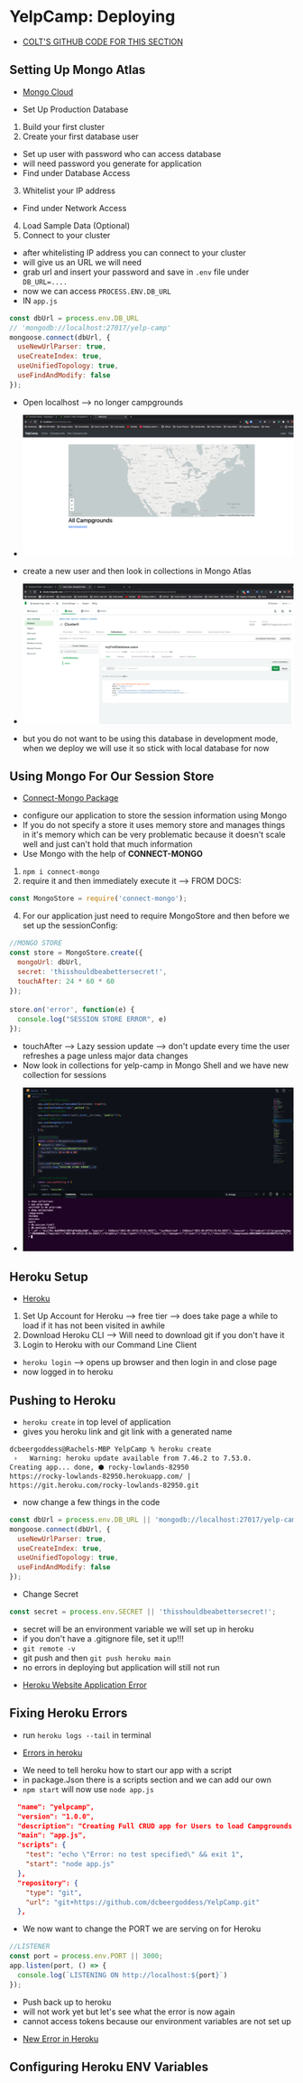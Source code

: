 # YelpCamp: Deploying
* [COLT'S GITHUB CODE FOR THIS SECTION](https://github.com/Colt/YelpCamp/tree/3ef5c4ca6aae9243b28167db3c3fb0665c3ea46a)

## Setting Up Mongo Atlas
* [Mongo Cloud](https://www.mongodb.com/cloud)
- Set Up Production Database 
1. Build your first cluster
2. Create your first database user
- Set up user with password who can access database
- will need password you generate for application
- Find under Database Access
3. Whitelist your IP address
- Find under Network Access
4. Load Sample Data (Optional)
5. Connect to your cluster
- after whitelisting IP address you can connect to your cluster
- will give us an URL we will need
- grab url and insert your password and save in `.env` file under `DB_URL=....`
- now we can access `PROCESS.ENV.DB_URL`
- IN `app.js`
```js
const dbUrl = process.env.DB_URL
// 'mongodb://localhost:27017/yelp-camp'
mongoose.connect(dbUrl, {
  useNewUrlParser: true,
  useCreateIndex: true, 
  useUnifiedTopology: true,
  useFindAndModify: false
});
```
- Open localhost --> no longer campgrounds
* ![New Index Page](assets/mongo1.png)
- create a new user and then look in collections in Mongo Atlas
* ![Mongo Collection w/ Users](assets/mongo2.png)
- but you do not want to be using this database in development mode, when we deploy we will use it so stick with local database for now

## Using Mongo For Our Session Store
* [Connect-Mongo Package](https://www.npmjs.com/package/connect-mongo)
- configure our application to store the session information using Mongo
- If you do not specify a store it uses memory store and manages things in it's memory which can be very problematic because it doesn't scale well and just can't hold that much information
- Use Mongo with the help of **CONNECT-MONGO**
1. `npm i connect-mongo`
2. require it and then immediately execute it --> FROM DOCS:
```js
const MongoStore = require('connect-mongo');
```
4. For our application just need to require MongoStore and then before we set up the sessionConfig:
```js
//MONGO STORE
const store = MongoStore.create({
  mongoUrl: dbUrl,
  secret: 'thisshouldbeabettersecret!',
  touchAfter: 24 * 60 * 60
});

store.on('error', function(e) {
  console.log("SESSION STORE ERROR", e)
});
```
- touchAfter --> Lazy session update --> don't update every time the user refreshes a page unless major data changes
- Now look in collections for yelp-camp in Mongo Shell and we have new collection for sessions
* ![In Mongo Shell](assets/mongo3.png)

## Heroku Setup
* [Heroku](https://www.heroku.com/)
1. Set Up Account for Heroku --> free tier --> does take page a while to load if it has not been visited in awhile
2. Download Heroku CLI --> Will need to download git if you don't have it
3. Login to Heroku with our Command Line Client 
- `heroku login` --> opens up browser and then login in and close page
- now logged in to heroku

## Pushing to Heroku
- `heroku create` in top level of application
- gives you heroku link and git link with a generated name
```
dcbeergoddess@Rachels-MBP YelpCamp % heroku create
 ›   Warning: heroku update available from 7.46.2 to 7.53.0.
Creating app... done, ⬢ rocky-lowlands-82950
https://rocky-lowlands-82950.herokuapp.com/ | https://git.heroku.com/rocky-lowlands-82950.git
```
- now change a few things in the code
```js
const dbUrl = process.env.DB_URL || 'mongodb://localhost:27017/yelp-camp';
mongoose.connect(dbUrl, {
  useNewUrlParser: true,
  useCreateIndex: true, 
  useUnifiedTopology: true,
  useFindAndModify: false
});
```
- Change Secret
```js
const secret = process.env.SECRET || 'thisshouldbeabettersecret!';
```
- secret will be an environment variable we will set up in heroku
- if you don't have a .gitignore file, set it up!!!
- `git remote -v`
- git push and then `git push heroku main`
- no errors in deploying but application will still not run
* [Heroku Website Application Error](assets/heroku1.png)

## Fixing Heroku Errors
- run `heroku logs --tail` in terminal
* [Errors in heroku](assets/heroku2.png)
- We need to tell heroku how to start our app with a script
- in package.Json there is a scripts section and we can add our own
- `npm start` will now use `node app.js`
```json
  "name": "yelpcamp",
  "version": "1.0.0",
  "description": "Creating Full CRUD app for Users to load Campgrounds and Review Campgrounds posted.",
  "main": "app.js",
  "scripts": {
    "test": "echo \"Error: no test specified\" && exit 1",
    "start": "node app.js"
  },
  "repository": {
    "type": "git",
    "url": "git+https://github.com/dcbeergoddess/YelpCamp.git"
  },
```
- We now want to change the PORT we are serving on for Heroku
```js
//LISTENER
const port = process.env.PORT || 3000;
app.listen(port, () => {
  console.log(`LISTENING ON http://localhost:${port}`)
}); 
```
- Push back up to heroku
- will not work yet but let's see what the error is now again
- cannot access tokens because our environment variables are not set up
* [New Error in Heroku](assets/heroku3.png)

## Configuring Heroku ENV Variables

